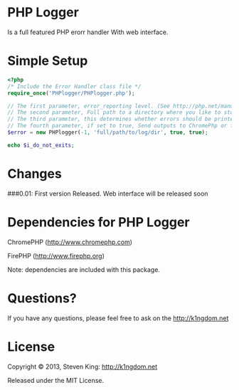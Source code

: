 # PHP Logger
Is a full featured PHP erorr handler With web interface.

# Simple Setup
```php
<?php
/* Include the Error Handler class file */
require_once('PHPlogger/PHPlogger.php');

// The first parameter, error_reporting level. (See http://php.net/manual/en/function.error-reporting.php).
// The second parameter, Full path to a directory where you like to store all error log file. Please dont forget to chmod to 777 to the log directory.
// The third parameter, this determines whether errors should be printed to the screen as part of the output or if they should be hidden from the user.
// The fourth parameter, if set to true, Send outputs to ChromePhp or firePHP for Firebug
$error = new PHPlogger(-1, 'full/path/to/log/dir', true, true);

echo $i_do_not_exits;

```

# Changes
###0.01:
First version Released. Web interface will be released soon


# Dependencies for PHP Logger
ChromePHP (http://www.chromephp.com)

FirePHP (http://www.firephp.org)

Note: dependencies are included with this package.

# Questions?
If you have any questions, please feel free to ask on the http://k1ngdom.net


# License
Copyright &copy; 2013, Steven King: http://k1ngdom.net

Released under the MIT License.
